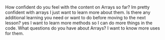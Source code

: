 How confident do you feel with the content on Arrays so far?
Im pretty confident with arrays I just want to learn more about them.
Is there any additional learning you need or want to do before moving to the next lesson?
yes I want to learn more methods so I can do more things in the code.
What questions do you have about Arrays?
I want to know more uses for them.
